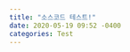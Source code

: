 ```yaml
---
title: "소스코드 테스트!"
date: 2020-05-19 09:52 -0400
categories: Test
---
```

<script src="https://gist.github.com/payo03/16b4fbf5b7865d692af5b62997c5ee56.js"></script>

